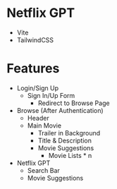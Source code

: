 # Netflix GPT

- Vite
- TailwindCSS

# Features

- Login/Sign Up
  - Sign In/Up Form
    - Redirect to Browse Page
- Browse (After Authentication)
  - Header
  - Main Movie
    - Trailer in Background
    - Title & Description
    - Movie Suggestions
      - Movie Lists \* n
- Netflix GPT
  - Search Bar
  - Movie Suggestions
